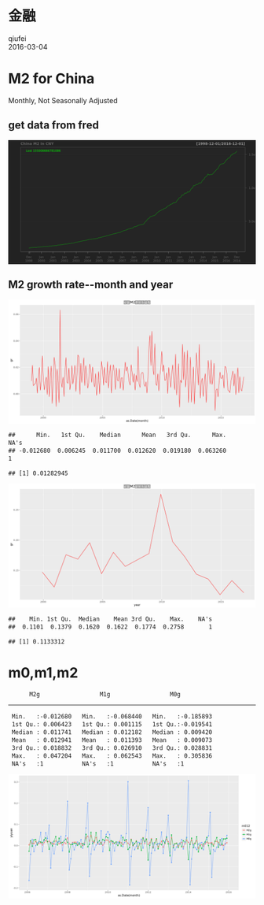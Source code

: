 # 金融
qiufei  
2016-03-04  




# M2 for China

Monthly, Not Seasonally Adjusted

## get data from fred

<img src="金融_files/figure-html/m2 of china-1.png" style="display: block; margin: auto;" />


## M2 growth rate--month and year

<img src="金融_files/figure-html/growth rate-1.png" style="display: block; margin: auto;" />

```
##      Min.   1st Qu.    Median      Mean   3rd Qu.      Max.      NA's 
## -0.012680  0.006245  0.011700  0.012620  0.019180  0.063260         1
```

```
## [1] 0.01282945
```

<img src="金融_files/figure-html/growth rate-2.png" style="display: block; margin: auto;" />

```
##    Min. 1st Qu.  Median    Mean 3rd Qu.    Max.    NA's 
##  0.1101  0.1379  0.1620  0.1622  0.1774  0.2758       1
```

```
## [1] 0.1133312
```

# m0,m1,m2


          M2g                 M1g                 M0g          
---  ------------------  ------------------  ------------------
     Min.   :-0.012680   Min.   :-0.068440   Min.   :-0.185893 
     1st Qu.: 0.006423   1st Qu.: 0.001115   1st Qu.:-0.019541 
     Median : 0.011741   Median : 0.012182   Median : 0.009420 
     Mean   : 0.012941   Mean   : 0.011393   Mean   : 0.009073 
     3rd Qu.: 0.018832   3rd Qu.: 0.026910   3rd Qu.: 0.028831 
     Max.   : 0.047204   Max.   : 0.062543   Max.   : 0.305836 
     NA's   :1           NA's   :1           NA's   :1         

<img src="金融_files/figure-html/m0m1m2-1.png" style="display: block; margin: auto;" />


